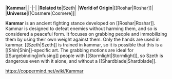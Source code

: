 |**Kammar**|
|-|-|
|**Related to**|Szeth|
|**World of Origin**|[[Roshar\|Roshar]]|
|**Universe**|[[Cosmere\|Cosmere]]|

**Kammar** is an ancient fighting stance developed on [[Roshar\|Roshar]].
Kammar is designed to defeat enemies without harming them, and so is considered a peaceful form. It focuses on grabbing people and immobilizing them by using their own weight against them. Only the hands are used in kammar.
[[Szeth\|Szeth]] is trained in kammar, so it is possible that this is a [[Shin\|Shin]]-specific art. The grabbing motions are ideal for [[Surgebinding\|infusing]] people with [[Stormlight\|Stormlight]], so Szeth is dangerous even with it alone, and without a [[Shardblade\|Shardblade]].



https://coppermind.net/wiki/Kammar
